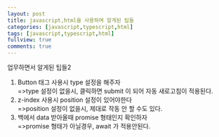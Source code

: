 ```yaml
---
layout: post
title: javascript,html을 사용하며 알게된 팁들
categories: [javascript,typescript,html]
tags: [javascript,typescript,html]
fullview: true
comments: true
---
```





업무하면서 알게된 팁들2<br>
1. Button 태그 사용시 type 설정을 해주자<br>
    =>type 설정이 없을시, 클릭하면 submit 이 되어 자동 새로고침이 적용된다. <br>
2. z-index 사용시 position 설정이 있어야한다 <br>
    =>position 설정이 없을시, 제대로 작동 안 할 수도 있다.<br>
3. 백에서 data 받아올때 promise 형태인지 확인하자  <br>
    =>promise 형태가 아닐경우, await 가 적용안된다.<br>  
    
